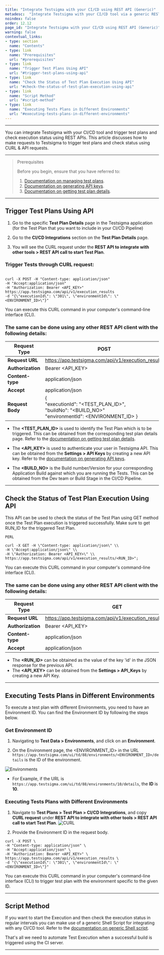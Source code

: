 ```yaml
---
title: "Integrate Testsigma with your CI/CD using REST API (Generic)"
metadesc:  "Integrate Testsigma with your CI/CD tool via a generic REST API. You can trigger test plans using API and check status of the execution using the API details"
noindex: false
order: 12.12
page_id: "Integrate Testsigma with your CI/CD using REST API (Generic)"
warning: false
contextual_links:
- type: section
  name: "Contents"
- type: link
  name: "Prerequisites"
  url: "#prerequisites"
- type: link
  name: "Trigger Test Plans Using API"
  url: "#trigger-test-plans-using-api"
- type: link
  name: "Check the Status of Test Plan Execution Using API"
  url: "#check-the-status-of-test-plan-execution-using-api"
- type: link
  name: "Script Method"
  url: "#script-method"
- type: link
  name: "Executing Tests Plans in Different Environments"
  url: "#executing-tests-plans-in-different-environments"
---
```


---


You can integrate Testsigma with your CI/CD tool and trigger test plans and check execution status using REST APIs. This article discusses how to make requests to Testsigma to trigger test plans and check status using CURL & API requests.  



---

> <p id="prerequisites">Prerequisites</p>
>
> Before you begin, ensure that you have referred to:
> 1. [Documentation on managing test plans](https://testsigma.com/docs/test-management/test-plans/overview/).
> 2. [Documentation on generating API keys](https://testsigma.com/docs/configuration/api-keys/).
> 3. [Documentation on getting test plan details](https://testsigma.com/docs/continuous-integration/get-test-plan-details/). 


---


## **Trigger Test Plans Using API**

1. Go to the specific **Test Plan Details** page in the Testsigma application (for the Test Plan that you want to include in your CI/CD Pipeline) 

2. Go to the **CI/CD Integrations** section on the **Test Plan Details** page.

3. You will see the CURL request under the **REST API to integrate with other tools > REST API call to start Test Plan**. 

### **Trigger Tests through CURL request:**

```

curl -X POST -H "Content-type: application/json" 
-H "Accept:application/json" 
-H "Authorization: Bearer <API_KEY>" https://app.testsigma.com/api/v1/execution_results 
-d "{\"executionId\": \"301\", \"environmentId\": \"<ENVIRONMENT_ID>\"}"

```

You can execute this CURL command in your computer's command-line interface (CLI). 

### The same can be done using any other REST API client with the following details:


| **Request Type**  | POST                                                       |
|-------------------|------------------------------------------------------------|
| **Request URL**   | https://app.testsigma.com/api/v1/execution_results       |
| **Authorization** | Bearer <API\_KEY>                                         |
| **Content-type**  | application/json                                         |
| **Accept**        | application/json                                         |
| **Request Body**  | { <br> "executionId": "<TEST\_PLAN\_ID>", <br> "buildNo": "<BUILD\_NO>" <br> "environmentId": <ENVIRONMENT\_ID> } |


 - The **<TEST\_PLAN\_ID>** is used to identify the Test Plan which is to be triggered. This can be obtained from the corresponding test plan details page. Refer to the [documentation on getting test plan details](https://testsigma.com/docs/continuous-integration/get-test-plan-details/).

 - The **<API\_KEY>** is used to authenticate your user in Testsigma API. This can be obtained from the **Settings > API Keys** by creating a new API key. Refer to the  [documentation on generating API keys](https://testsigma.com/docs/configuration/api-keys/).

- The **<BUILD\_NO>** is the Build number/Version for your corresponding Application Build against which you are running the Tests. This can be obtained from the Dev team or Build Stage in the CI/CD Pipeline.

---

## **Check the Status of Test Plan Execution Using API**
 
This API can be used to check the status of the Test Plan using GET method once the Test Plan execution is triggered successfully. Make sure to get RUN_ID for the triggered Test Plan.

`PERL`

```
curl -X GET -H \"Content-type: application/json\" \\
-H \"Accept:application/json\" \\
-H \"Authorization: Bearer <API_KEY>\" \\
https://app.testsigma.com/api/v1/execution_results/<RUN_ID>";
```

You can execute this CURL command in your computer's command-line interface (CLI). 


### The same can be done using any other REST API client with the following details:


| **Request Type**  | GET                                                                   |
|-------------------|-----------------------------------------------------------------------|
| **Request URL**   | https://app.testsigma.com/api/v1/execution_results/<RUN\_ID>         |
| **Authorization** | Bearer <API\_KEY>                                                    |
| **Content-type**  | application/json                                                    |
| **Accept**        | application/json                                                    |

 
- The **<RUN_ID>** can be obtained as the value of the key 'id' in the JSON response for the previous API.
- The **<API_KEY>** can be obtained from the **Settings > API_Keys** by creating a new API Key.

---

## **Executing Tests Plans in Different Environments**

To execute a test plan with different Environments, you need to have an Environment ID. You can find the Environment ID by following the steps below. 

### **Get Environment ID**

1. Navigating to **Test Data > Environments**, and click on an **Environment**.


2. On the Environment page, the <ENVIRONMENT\_ID> in the URL `https://app.testsigma.com/ui/td/88/environments/<ENVIRONMENT_ID>/details` is the ID of the environment. 

![Environments](https://s3.amazonaws.com/static-docs.testsigma.com/new_images/projects/applications/ttpuapienv.png)

- For Example, if the URL is `https://app.testsigma.com/ui/td/88/environments/10/details`, the **ID** is **10**. 

### **Executing Tests Plans with Different Environments**

1. Navigate to **Test Plans > Test Plan > CI/CD Integrations**, and copy **CURL request** under **REST API to integrate with other tools > REST API call to start Test Plan**.
![CURL](https://s3.amazonaws.com/static-docs.testsigma.com/new_images/projects/applications/ttpuapicurl.png)

2. Provide the Environment ID in the request body. 

```
curl -X POST \
-H "Content-type: application/json" \
-H "Accept:application/json" \
-H "Authorization: Bearer <API_KEY>" \
https://app.testsigma.com/api/v1/execution_results \
-d "{\"executionId\": \"301\", \"environmentId\": \"<ENVIRONMENT_ID>\"}"
```

You can execute this CURL command in your computer's command-line interface (CLI) to trigger test plan with the environment specific to the given ID. 

---

## **Script Method**

If you want to start the Execution and then check the execution status in regular intervals you can make use of a generic Shell Script for integrating with any CI/CD tool. Refer to the [documentation on generic Shell script](https://testsigma.com/docs/continuous-integration/shell-script/).
 
That's all we need to automate Test Execution when a successful build is triggered using the CI server.

---